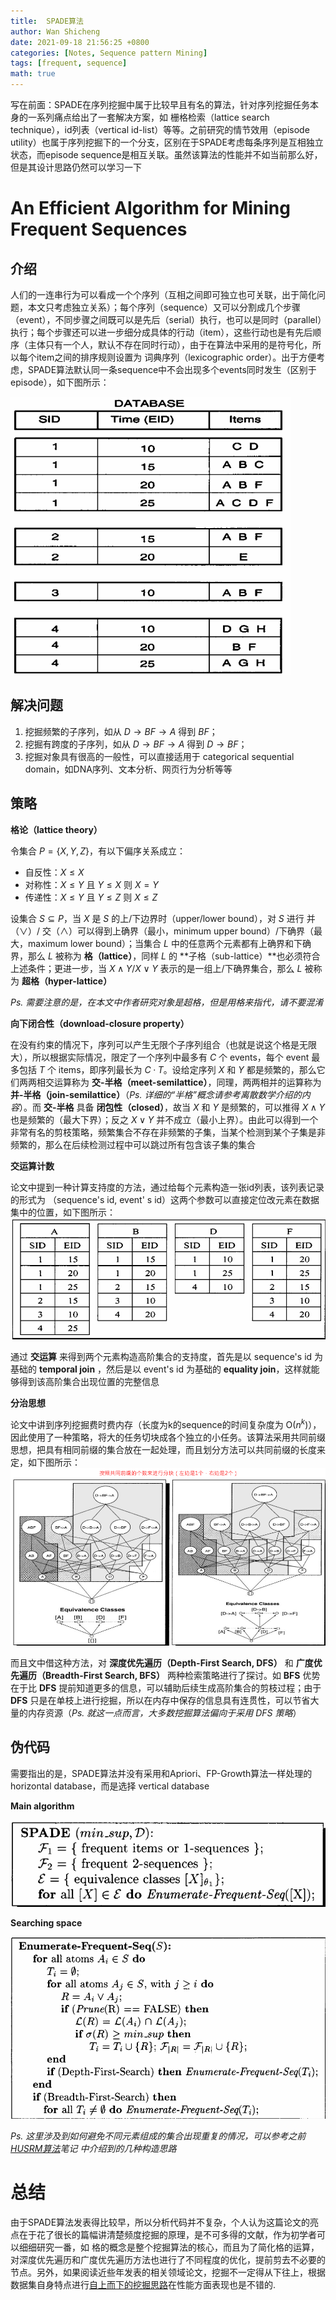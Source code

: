 ```yaml
---
title:  SPADE算法
author: Wan Shicheng
date: 2021-09-18 21:56:25 +0800
categories: [Notes, Sequence pattern Mining]
tags: [frequent, sequence]
math: true
---
```




写在前面：SPADE在序列挖掘中属于比较早且有名的算法，针对序列挖掘任务本身的一系列痛点给出了一套解决方案，如 栅格检索（lattice search technique），id列表（vertical id-list）等等。之前研究的情节效用（episode utility）也属于序列挖掘下的一个分支，区别在于SPADE考虑每条序列是互相独立状态，而episode sequence是相互关联。虽然该算法的性能并不如当前那么好，但是其设计思路仍然可以学习一下

# An Efficient Algorithm for Mining Frequent Sequences

## 介绍

人们的一连串行为可以看成一个个序列（互相之间即可独立也可关联，出于简化问题，本文只考虑独立关系）；每个序列（sequence）又可以分割成几个步骤（event），不同步骤之间既可以是先后（serial）执行，也可以是同时（parallel）执行；每个步骤还可以进一步细分成具体的行动（item），这些行动也是有先后顺序（主体只有一个人，默认不存在同时行动），由于在算法中采用的是符号化，所以每个item之间的排序规则设置为 词典序列（lexicographic order）。出于方便考虑，SPADE算法默认同一条sequence中不会出现多个events同时发生（区别于episode），如下图所示：

![A example dataset](/assets/img/algorithm/SPADE算法/Dataset.png)

## 解决问题

1. 挖掘频繁的子序列，如从 $D \rightarrow {BF} \rightarrow A$ 得到 ${BF}$；
2. 挖掘有跨度的子序列，如从 $D \rightarrow {BF} \rightarrow A$ 得到 $D \rightarrow {BF}$；
3. 挖掘对象具有很高的一般性，可以直接适用于 categorical sequential domain，如DNA序列、文本分析、网页行为分析等等

## 策略

**格论（lattice theory）**

令集合 $P = \{X, Y, Z\}$，有以下偏序关系成立：

+ 自反性：$X \le X$
+ 对称性：$X \le Y$ 且 $Y \le X$ 则 $X = Y$
+ 传递性：$X \le Y$ 且 $Y \le Z$ 则 $X \le Z$

设集合 $S \subseteq P$，当 $X$ 是 $S$ 的上/下边界时（upper/lower bound），对 $S$ 进行 并（$\lor$）/ 交（$\land$）可以得到上确界（最小，minimum upper bound）/下确界（最大，maximum lower bound）；当集合 $L$ 中的任意两个元素都有上确界和下确界，那么 $L$ 被称为 **格（lattice）**，同样 $L$ 的 **子格（sub-lattice）**也必须符合上述条件；更进一步，当 $X \land Y$/$X \lor Y$ 表示的是一组上/下确界集合，那么 $L$ 被称为 **超格（hyper-lattice）**

_Ps. 需要注意的是，在本文中作者研究对象是超格，但是用格来指代，请不要混淆_

**向下闭合性（download-closure property）**

在没有约束的情况下，序列可以产生无限个子序列组合（也就是说这个格是无限大），所以根据实际情况，限定了一个序列中最多有 $C$ 个 events，每个 event 最多包括 $T$ 个 items，即序列最长为 $C · T$。设给定序列 $X$ 和 $Y$ 都是频繁的，那么它们两两相交运算称为 **交-半格（meet-semilattice）**，同理，两两相并的运算称为 **并-半格（join-semilattice）**（_Ps. 详细的“半格”概念请参考离散数学介绍的内容_）。而 **交-半格** 具备 **闭包性（closed）**，故当 $X$ 和 $Y$ 是频繁的，可以推得 $X \land Y$ 也是频繁的（最大下界）；反之 $X \lor Y$ 并不成立（最小上界）。由此可以得到一个非常有名的剪枝策略，频繁集合不存在非频繁的子集，当某个检测到某个子集是非频繁的，那么在后续检测过程中可以跳过所有包含该子集的集合

**交运算计数**

论文中提到一种计算支持度的方法，通过给每个元素构造一张id列表，该列表记录的形式为 （sequence's id, event' s id）这两个参数可以直接定位改元素在数据集中的位置，如下图所示：![The ID lists](/assets/img/algorithm/SPADE算法/image-20210918181245434.png)

通过 **交运算** 来得到两个元素构造高阶集合的支持度，首先是以 sequence's id 为基础的 **temporal join** ，然后是以 event's id 为基础的 **equality join**，这样就能够得到该高阶集合出现位置的完整信息

**分治思想**

论文中讲到序列挖掘费时费内存（长度为k的sequence的时间复杂度为 O($n^k$)），因此使用了一种策略，将大的任务切块成各个独立的小任务。该算法采用共同前缀思想，把具有相同前缀的集合放在一起处理，而且划分方法可以共同前缀的长度来定，如下图所示：![The k-common prefix](/assets/img/algorithm/SPADE算法/image-20210918205500542.png)

而且文中借这种方法，对 **深度优先遍历（Depth-First Search, DFS）** 和 **广度优先遍历（Breadth-First Search, BFS）** 两种检索策略进行了探讨。如 **BFS** 优势在于比 **DFS** 提前知道更多的信息，可以辅助后续生成高阶集合的剪枝过程；由于 **DFS** 只是在单枝上进行挖掘，所以在内存中保存的信息具有连贯性，可以节省大量的内存资源（_Ps. 就这一点而言，大多数挖掘算法偏向于采用 DFS 策略_）

## 伪代码

需要指出的是，SPADE算法并没有采用和Apriori、FP-Growth算法一样处理的 horizontal database，而是选择 vertical database

**Main algorithm**

![Main algorithm](/assets/img/algorithm/SPADE算法/image-20210918212209163.png)

**Searching space**

![Searching space](/assets/img/algorithm/SPADE算法/image-20210918212250771.png)

_Ps. 这里涉及到如何避免不同元素组成的集合出现重复的情况，可以参考之前 [HUSRM算法](https://suarne.github.io/posts/HUSRM/)笔记 中介绍到的几种构造思路_

# 总结

由于SPADE算法发表得比较早，所以分析代码并不复杂，个人认为这篇论文的亮点在于花了很长的篇幅讲清楚频度挖掘的原理，是不可多得的文献，作为初学者可以细细研究一番，如 格的概念是整个挖掘算法的核心，而且为了简化格的运算，对深度优先遍历和广度优先遍历方法也进行了不同程度的优化，提前剪去不必要的节点。另外，如果阅读近些年发表的相关领域论文，挖掘不一定得从下往上，根据数据集自身特点进行[自上而下的挖掘思路](https://kns.cnki.net/kcms/detail/detail.aspx?dbcode=CJFD&dbname=CJFDLAST2015&filename=KXTS201504005&uniplatform=NZKPT&v=G68Ba9E%25mmd2FhwxX0UpdArbn5VVwBcy7wVDgf7lUY2whanmBgqr7dnLiiAc%25mmd2BPSr3%25mmd2B6Bv)在性能方面表现也是不错的.